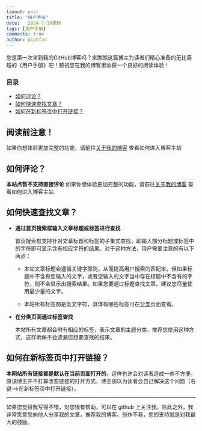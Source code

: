 ```yaml
---
layout: post
title: "用户手册"
date:   2024-7-19更新
tags: [用户手册]
comments: true
author: pianfan
---
```


您是第一次来到我的GitHub博客吗？来瞧瞧这篇博主为读者们精心准备的无比简短的《用户手册》吧！预祝您在我的博客里收获一个良好的阅读体验！

<!-- more -->

### 目录

- [如何评论？](#如何评论)
- [如何快速查找文章？](#如何快速查找文章)
- [如何在新标签页中打开链接？](#如何在新标签页中打开链接)

## 阅读前注意！
如果你想体验更加完整的功能，请前往[关于我的博客](https://iqo3333.github.io/build_own_website/) 查看如何进入博客主站

## 如何评论？

**本站点暂不支持直接评论**
如果你想体验更加完整的功能，请前往[关于我的博客](https://iqo3333.github.io/build_own_website/) 查看如何进入博客主站

## 如何快速查找文章？

- **通过首页搜索框输入文章标题或标签进行查找**

  首页搜索框支持针对文章标题和标签的子集式查找，即输入部分标题或标签中的字符即可显示含有相应字符的结果。对于这种方法，用户需要注意的有以下两点：
  
  - 本站文章标题会遵循关键字原则，从而提高用户搜索的匹配率。但如果标题中不含有您输入的文字，或者您输入的文字当中存在标题中不含有的字符，则不会显示出搜索结果。如果您要通过标题查找文章，建议您尽量使用最少量的文字。

  - 本站所有标签都是英文字符，具体有哪些标签可在[分类](https://iqo3333.github.io/tags/)页面查看。

- **在分类页面通过标签查找**

  本站所有文章都会附有相应的标签，表示文章的主题分类。推荐您使用这种方式，这样确保不会遗漏您想要查找的结果。


## 如何在新标签页中打开链接？

**本网站所有链接都是默认在当前页面打开的**，这样也许会对读者造成一些不方便。原谅博主并不打算改变链接的打开方式，博主窃以为读者会自己解决这个问题（右键-->在新标签页中打开链接）。

-------

如果您觉得我写得不错，对您很有帮助，可以在 github 上关注我。除此之外，我非常愿意您向他人分享我的文章，推荐我的博客。创作不易，您的支持就是对我最大的鼓励。
